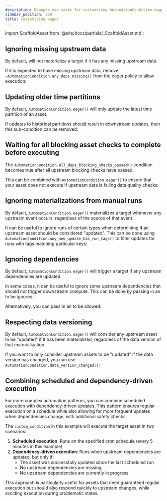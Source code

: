 ```yaml
---
description: Example use cases for customizing AutomationCondition.eager()
sidebar_position: 300
title: Customizing eager
---
```


import ScaffoldAsset from '@site/docs/partials/\_ScaffoldAsset.md';

<ScaffoldAsset />

## Ignoring missing upstream data

By default, <PyObject module="dagster" section="assets" object="AutomationCondition.eager" displayText="AutomationCondition.eager()" /> will not materialize a target if it has any missing upstream data.

If it is expected to have missing upstream data, remove `~AutomationCondition.any_deps_missing()` from the eager policy to allow execution:

<CodeExample
  path="docs_snippets/docs_snippets/concepts/declarative_automation/eager/allow_missing_upstreams.py"
  title="src/<project_name>/defs/assets.py"
/>

## Updating older time partitions

By default, `AutomationCondition.eager()` will only update the latest time partition of an asset.

If updates to historical partitions should result in downstream updates, then this sub-condition can be removed:

<CodeExample
  path="docs_snippets/docs_snippets/concepts/declarative_automation/eager/update_older_time_partitions.py"
  title="src/<project_name>/defs/assets.py"
/>

## Waiting for all blocking asset checks to complete before executing

The `AutomationCondition.all_deps_blocking_checks_passed()` condition becomes true after all upstream blocking checks have passed.

This can be combined with `AutomationCondition.eager()` to ensure that your asset does not execute if upstream data is failing data quality checks:

<CodeExample
  path="docs_snippets/docs_snippets/concepts/declarative_automation/eager/blocking_checks_condition.py"
  title="src/<project_name>/defs/assets.py"
/>

## Ignoring materializations from manual runs

By default, `AutomationCondition.eager()` materializes a target whenever any upstream event occurs, regardless of the source of that event.

It can be useful to ignore runs of certain types when determining if an upstream asset should be considered "updated". This can be done using `AutomationCondition.any_new_update_has_run_tags()` to filter updates for runs with tags matching particular keys:

<CodeExample
  path="docs_snippets/docs_snippets/concepts/declarative_automation/eager/executed_with_tags_condition.py"
  title="src/<project_name>/defs/assets.py"
/>

## Ignoring dependencies

By default, `AutomationCondition.eager()` will trigger a target if any upstream dependencies are updated.

In some cases, it can be useful to ignore some upstream dependencies that should not trigger downstream compute. This can be done by passing in an <PyObject section="assets" module="dagster" object="AssetSelection" /> to be ignored:

<CodeExample
  path="docs_snippets/docs_snippets/concepts/declarative_automation/eager/ignore_dependencies.py"
  title="src/<project_name>/defs/assets.py"
/>
Alternatively, you can pass in an <PyObject section="assets" module="dagster" object="AssetSelection" /> to be allowed:
<CodeExample
  path="docs_snippets/docs_snippets/concepts/declarative_automation/eager/allow_dependencies.py"
  title="src/<project_name>/defs/assets.py"
/>

## Respecting data versioning

By default, `AutomationCondition.eager()` will consider any upstream asset to be "updated" if it has been materialized, regardless of the data version of that materialization.

If you want to only consider upstream assets to be "updated" if the data version has changed, you can use `AutomationCondition.data_version_changed()`:

<CodeExample
  path="docs_snippets/docs_snippets/concepts/declarative_automation/eager/data_version_changed_condition.py"
  title="src/<project_name>/defs/assets.py"
/>

## Combining scheduled and dependency-driven execution

For more complex automation patterns, you can combine scheduled execution with dependency-driven updates. This pattern ensures regular execution on a schedule while also allowing for more frequent updates when dependencies change, with additional safety checks:

<CodeExample
  path="docs_snippets/docs_snippets/concepts/declarative_automation/eager/combined.py"
  title="src/<project_name>/defs/assets.py"
/>

The `custom_condition` in this example will execute the target asset in two scenarios:

1. **Scheduled execution**: Runs on the specified cron schedule (every 5 minutes in this example)
2. **Dependency-driven execution**: Runs when upstream dependencies are updated, but only if:
   - The asset was successfully updated since the last scheduled run
   - No upstream dependencies are missing
   - No upstream dependencies are currently in progress

This approach is particularly useful for assets that need guaranteed regular execution but should also respond quickly to upstream changes, while avoiding execution during problematic states.

